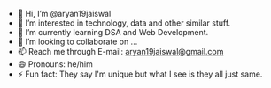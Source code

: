 - 👋 Hi, I’m @aryan19jaiswal
- 👀 I’m interested in technology, data and other similar stuff.
- 🌱 I’m currently learning DSA and Web Development.
- 💞️ I’m looking to collaborate on ...
- 📫 Reach me through E-mail: aryan19jaiswal@gmail.com
- 😄 Pronouns: he/him
- ⚡ Fun fact: They say I'm unique but what I see is they all just same.

<!---
aryan19jaiswal/aryan19jaiswal is a ✨ special ✨ repository because its `README.md` (this file) appears on your GitHub profile.
You can click the Preview link to take a look at your changes.
--->
